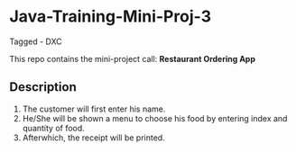 # Java-Training-Mini-Proj-3

Tagged - DXC 

This repo contains the mini-project call: **Restaurant Ordering App**

## Description

1. The customer will first enter his name.
2. He/She will be shown a menu to choose his food by entering index and quantity of food.
3. Afterwhich, the receipt will be printed.
